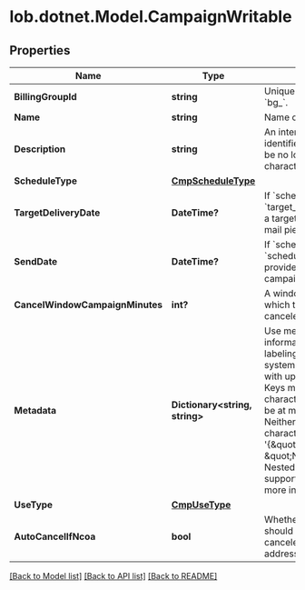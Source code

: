 # lob.dotnet.Model.CampaignWritable

## Properties

Name | Type | Description | Notes
------------ | ------------- | ------------- | -------------
**BillingGroupId** | **string** | Unique identifier prefixed with &#x60;bg_&#x60;. | [optional] 
**Name** | **string** | Name of the campaign. | 
**Description** | **string** | An internal description that identifies this resource. Must be no longer than 255 characters.  | [optional] 
**ScheduleType** | [**CmpScheduleType**](CmpScheduleType.md) |  | 
**TargetDeliveryDate** | **DateTime?** | If &#x60;schedule_type&#x60; is &#x60;target_delivery_date&#x60;, provide a targeted delivery date for mail pieces in this campaign. | [optional] 
**SendDate** | **DateTime?** | If &#x60;schedule_type&#x60; is &#x60;scheduled_send_date&#x60;, provide a date to send this campaign. | [optional] 
**CancelWindowCampaignMinutes** | **int?** | A window, in minutes, within which the campaign can be canceled. | [optional] 
**Metadata** | **Dictionary&lt;string, string&gt;** | Use metadata to store custom information for tagging and labeling back to your internal systems. Must be an object with up to 20 key-value pairs. Keys must be at most 40 characters and values must be at most 500 characters. Neither can contain the characters &#x60;\&quot;&#x60; and &#x60;\\&#x60;. i.e. &#39;{\&quot;customer_id\&quot; : \&quot;NEWYORK2015\&quot;}&#39; Nested objects are not supported.  See [Metadata](#section/Metadata) for more information. | [optional] 
**UseType** | [**CmpUseType**](CmpUseType.md) |  | 
**AutoCancelIfNcoa** | **bool** | Whether or not a mail piece should be automatically canceled and not sent if the address is updated via NCOA. | [optional] 

[[Back to Model list]](../README.md#documentation-for-models) [[Back to API list]](../README.md#documentation-for-api-endpoints) [[Back to README]](../README.md)

